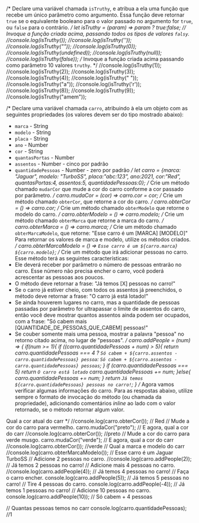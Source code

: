 /*
Declare uma variável chamada `isTruthy`, e atribua a ela uma função que recebe
um único parâmetro como argumento. Essa função deve retornar `true` se o
equivalente booleano para o valor passado no argumento for `true`, ou `false`
para o contrário.
*/
let isTruthy = (param) => param ? true:false;
// Invoque a função criada acima, passando todos os tipos de valores `falsy`.
//console.log(isTruthy());
//console.log(isTruthy(''));
//console.log(isTruthy(""));
//console.log(isTruthy(0));
//console.log(isTruthy(undefined));
//console.log(isTruthy(null));
//console.log(isTruthy(false));
/*
Invoque a função criada acima passando como parâmetro 10 valores `truthy`.
*/
//console.log(isTruthy(1));
//console.log(isTruthy(2));
//console.log(isTruthy(3));
//console.log(isTruthy(4));
//console.log(isTruthy(" "));
//console.log(isTruthy("a"));
//console.log(isTruthy('r'));
//console.log(isTruthy(8));
//console.log(isTruthy(9));
//console.log(isTruthy("amem"));

/*
Declare uma variável chamada `carro`, atribuindo à ela um objeto com as
seguintes propriedades (os valores devem ser do tipo mostrado abaixo):
- `marca` - String
- `modelo` - String
- `placa` - String
- `ano` - Number
- `cor` - String
- `quantasPortas` - Number
- `assentos` - Number - cinco por padrão
- `quantidadePessoas` - Number - zero por padrão
*/
let carro = {marca: "Jaguar", modelo: "TurboSS", placa:"abc:123", ano:2021, cor:"Red", quantasPortas:4, assentos:5, quantidadePessoas:0};
/*
Crie um método chamado `mudarCor` que mude a cor do carro conforme a cor
passado por parâmetro.
*/
 carro.mudaCor = (cor) => carro.cor = cor;
/*
Crie um método chamado `obterCor`, que retorne a cor do carro.
*/
carro.obterCor = () => carro.cor;
/*
Crie um método chamado `obterModelo` que retorne o modelo do carro.
*/
carro.obterModelo = () => carro.modelo;
/*
Crie um método chamado `obterMarca` que retorne a marca do carro.
*/
 carro.obterMarca = () => carro.marca;
/*
Crie um método chamado `obterMarcaModelo`, que retorne:
"Esse carro é um [MARCA] [MODELO]"
Para retornar os valores de marca e modelo, utilize os métodos criados.
*/
carro.obterMarcaModelo = () => `Esse carro é um ${carro.marca} ${carro.modelo}`;
/*
Crie um método que irá adicionar pessoas no carro. Esse método terá as
seguintes características:
- Ele deverá receber por parâmetro o número de pessoas entrarão no carro. Esse
número não precisa encher o carro, você poderá acrescentar as pessoas aos
poucos. 
- O método deve retornar a frase: "Já temos [X] pessoas no carro!"
- Se o carro já estiver cheio, com todos os assentos já preenchidos, o método
deve retornar a frase: "O carro já está lotado!"
- Se ainda houverem lugares no carro, mas a quantidade de pessoas passadas por
parâmetro for ultrapassar o limite de assentos do carro, então você deve
mostrar quantos assentos ainda podem ser ocupados, com a frase:
"Só cabem mais [QUANTIDADE_DE_PESSOAS_QUE_CABEM] pessoas!"
- Se couber somente mais uma pessoa, mostrar a palavra "pessoa" no retorno
citado acima, no lugar de "pessoas".
*/
carro.addPeople = (num) => {
    if(num >= 1){
   if ((carro.quantidadePessoas + num) > 5){
   return  carro.quantidadePessoas === 4  ?
      `Só cabem + ${carro.assentos - carro.quantidadePessoas} pessoa`:
   `Só cabem + ${carro.assentos - carro.quantidadePessoas} pessoas`;
}
   if (carro.quantidadePessoas === 5)
   return `O carro está lotado`
   carro.quantidadePessoas += num;
}else{
    carro.quantidadePessoas += num;
}
    return `Já temos ${carro.quantidadePessoas} pessoas no carro!`;
}
/*
Agora vamos verificar algumas informações do carro. Para as respostas abaixo,
utilize sempre o formato de invocação do método (ou chamada da propriedade),
adicionando comentários _inline_ ao lado com o valor retornado, se o método
retornar algum valor.

Qual a cor atual do carr
*/
//console.log(carro.obterCor()); // Red
// Mude a cor do carro para vermelho.
carro.mudaCor("preto");
// E agora, qual a cor do carr
//console.log(carro.obterCor()); //preto
// Mude a cor do carro para verde musgo.
carro.mudaCor("verde");
// E agora, qual a cor do carr
//console.log(carro.obterCor()); //verde
// Qual a marca e modelo do carr
//console.log(carro.obterMarcaModelo()); // Esse carro é um Jaguar TurboSS
// Adicione 2 pessoas no carro.
//console.log(carro.addPeople(2)); // Já temos 2 pessoas no carro!
// Adicione mais 4 pessoas no carro.
//console.log(carro.addPeople(4)); // Já temos 4 pessoas no carro!
// Faça o carro encher.
console.log(carro.addPeople(5)); // Já temos 5 pessoas no carro!
// Tire 4 pessoas do carro.
console.log(carro.addPeople(-4)); // Já temos 1 pessoas no carro!
// Adicione 10 pessoas no carro.
console.log(carro.addPeople(10)); // Só cabem + 4 pessoas


// Quantas pessoas temos no carr
console.log(carro.quantidadePessoas); //1
